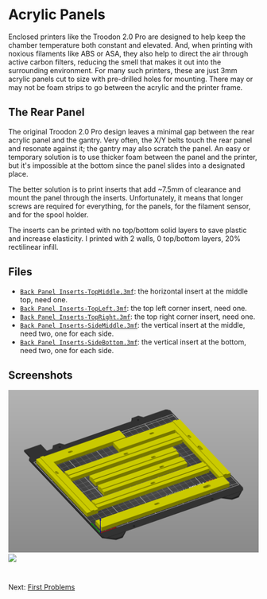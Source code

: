 # Acrylic Panels
Enclosed printers like the Troodon 2.0 Pro are designed to help keep the chamber temperature both constant and elevated. And, when printing with noxious filaments like ABS or ASA, they also help to direct the air through active carbon filters, reducing the smell that makes it out into the surrounding environment. For many such printers, these are just 3mm acrylic panels cut to size with pre-drilled holes for mounting. There may or may not be foam strips to go between the acrylic and the printer frame. 

## The Rear Panel

The original Troodon 2.0 Pro design leaves a minimal gap between the rear acrylic panel and the gantry. Very often, the X/Y belts touch the rear panel and resonate against it; the gantry may also scratch the panel. An easy or temporary solution is to use thicker foam between the panel and the printer, but it's impossible at the bottom since the panel slides into a designated place.

The better solution is to print inserts that add ~7.5mm of clearance and mount the panel through the inserts. Unfortunately, it means that longer screws are required for everything, for the panels, for the filament sensor, and for the spool holder.

The inserts can be printed with no top/bottom solid layers to save plastic and increase elasticity. I printed with 2 walls, 0 top/bottom layers, 20% rectilinear infill.

## Files
- [`Back Panel Inserts-TopMiddle.3mf`](../../3D_Files/RearPanelInserts/Back_Panel_Inserts-TopMiddle.3mf): the horizontal insert at the middle top, need one.
- [`Back Panel Inserts-TopLeft.3mf`](../../3D_Files/RearPanelInserts/Back_Panel_Inserts-TopLeft.3mf): the top left corner insert, need one.
- [`Back Panel Inserts-TopRight.3mf`](../../3D_Files/RearPanelInserts/Back_Panel_Inserts-TopRight.3mf): the top right corner insert, need one.
- [`Back Panel Inserts-SideMiddle.3mf`](../../3D_Files/RearPanelInserts/Back_Panel_Inserts-SideMiddle.3mf): the vertical insert at the middle, need two, one for each side.
- [`Back Panel Inserts-SideBottom.3mf`](../../3D_Files/RearPanelInserts/Back_Panel_Inserts-SideBottom.3mf): the vertical insert at the bottom, need two, one for each side.

## Screenshots
![](../../3D_Files/RearPanelInserts/RearPanelInserts-00.png)
![](../../3D_Ffiles/RearPanelInserts/RearPanelInserts-01.png)

#
Next: [First Problems](https://github.com/500Foods/WelcomeToTroodon/blob/main/docs/level_0/first_problems.md)
